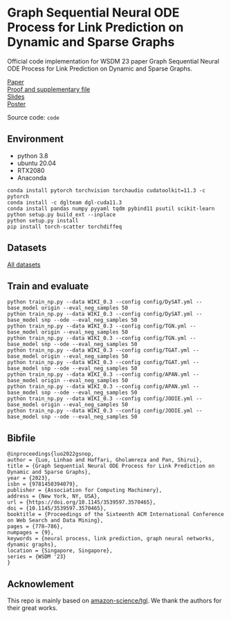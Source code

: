 # Graph Sequential Neural ODE Process for Link Prediction on Dynamic and Sparse Graphs

Official code implementation for WSDM 23 paper Graph Sequential Neural ODE Process for Link Prediction on Dynamic and Sparse Graphs.

[Paper](https://dl.acm.org/doi/10.1145/3539597.3570465)   
[Proof and supplementary file](./upplementary_file.pdf)    
[Slides](./WSDM-23-GSNOP-Slides.pdf)   
[Poster](./WSDM-23-GSNOP-Poster.pdf)

Source code: `code`
## Environment
* python 3.8
* ubuntu 20.04
* RTX2080
* Anaconda
```
conda install pytorch torchvision torchaudio cudatoolkit=11.3 -c pytorch
conda install -c dglteam dgl-cuda11.3
conda install pandas numpy pyyaml tqdm pybind11 psutil scikit-learn
python setup.py build_ext --inplace
python setup.py install
pip install torch-scatter torchdiffeq
```

## Datasets
[All datasets](https://drive.google.com/file/d/1c4_lwUI0DHAPS2ym_p39Fu99QERTVh2z/view?usp=share_link)

## Train and evaluate
```
python train_np.py --data WIKI_0.3 --config config/DySAT.yml --base_model origin --eval_neg_samples 50
python train_np.py --data WIKI_0.3 --config config/DySAT.yml --base_model snp --ode --eval_neg_samples 50
python train_np.py --data WIKI_0.3 --config config/TGN.yml --base_model origin --eval_neg_samples 50
python train_np.py --data WIKI_0.3 --config config/TGN.yml --base_model snp --ode --eval_neg_samples 50
python train_np.py --data WIKI_0.3 --config config/TGAT.yml --base_model origin --eval_neg_samples 50
python train_np.py --data WIKI_0.3 --config config/TGAT.yml --base_model snp --ode --eval_neg_samples 50
python train_np.py --data WIKI_0.3 --config config/APAN.yml --base_model origin --eval_neg_samples 50
python train_np.py --data WIKI_0.3 --config config/APAN.yml --base_model snp --ode --eval_neg_samples 50
python train_np.py --data WIKI_0.3 --config config/JODIE.yml --base_model origin --eval_neg_samples 50
python train_np.py --data WIKI_0.3 --config config/JODIE.yml --base_model snp --ode --eval_neg_samples 50
```
## Bibfile
```
@inproceedings{luo2022gsnop,
author = {Luo, Linhao and Haffari, Gholamreza and Pan, Shirui},
title = {Graph Sequential Neural ODE Process for Link Prediction on Dynamic and Sparse Graphs},
year = {2023},
isbn = {9781450394079},
publisher = {Association for Computing Machinery},
address = {New York, NY, USA},
url = {https://doi.org/10.1145/3539597.3570465},
doi = {10.1145/3539597.3570465},
booktitle = {Proceedings of the Sixteenth ACM International Conference on Web Search and Data Mining},
pages = {778–786},
numpages = {9},
keywords = {neural process, link prediction, graph neural networks, dynamic graphs},
location = {Singapore, Singapore},
series = {WSDM '23}
}
```
## Acknowlement
This repo is mainly based on [amazon-science/tgl](https://github.com/amazon-science/tgl). We thank the authors for their great works.
